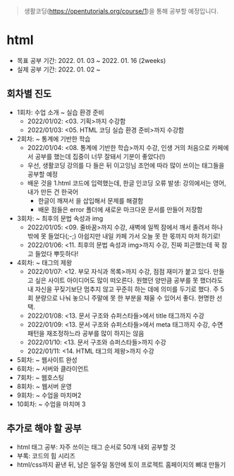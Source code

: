 > 생활코딩(https://opentutorials.org/course/1)을 통해 공부할 예정입니다.

# html

- 목표 공부 기간: 2022. 01. 03 ~ 2022. 01. 16 (2weeks)
- 실제 공부 기간: 2022. 01. 02 ~ 

## 회차별 진도
- 1회차: 수업 소개 ~ 실습 환경 준비
    - 2022/01/02: <03. 기획>까지 수강함
    - 2022/01/03: <05. HTML 코딩 실습 환경 준비>까지 수강함
- 2회차: ~ 통계에 기반한 학습
    - 2022/01/04: <08. 통계에 기반한 학습>까지 수강, 인생 거의 처음으로 카페에서 공부를 했는데 집중이 너무 잘돼서 기분이 좋았다(!)
    - 우선, 생활코딩 강의를 다 들은 뒤 이고잉님 조언에 따라 많이 쓰이는 태그들을 공부할 예정
    - 배운 것을 1.html 코드에 입력했는데, 한글 인코딩 오류 발생: 강의에서는 영어, 내가 만든 건 한국어
        - 한글이 깨져서 <meta charset="utf-8">을 삽입해서 문제를 해결함
        - 배운 점들은 error 폴더에 새로운 마크다운 문서를 만들어 저장함
- 3회차: ~ 최후의 문법 속성과 img
    - 2022/01/05: <09. 줄바꿈>까지 수강, 새벽에 일찍 잠에서 깨서 졸려서 하나 밖에 못 들었다(;-;) 아쉽지만 내일 카페 가서 오늘 못 한 몫까지 마저 하기로!
    - 2022/01/06: <11. 최후의 문법 속성과 img>까지 수강, 진짜 피곤했는데 꾹 참고 들었다 뿌듯하다!
- 4회차: ~ 태그의 제왕
    - 2022/01/07: <12. 부모 자식과 목록>까지 수강, 점점 재미가 붙고 있다. 만들고 싶은 사이트 아이디어도 많이 떠오른다. 원했던 양만큼 공부를 못 했더라도 내 자신을 꾸짖기보단 멈추지 않고 꾸준히 하는 데에 의미를 두기로 했다. 주 5회 분량으로 나눠 놓으니 주말에 못 한 부분을 채울 수 있어서 좋다. 현명한 선택.
    - 2022/01/08: <13. 문서 구조와 슈퍼스타들>에서 title 태그까지 수강
    - 2022/01/09: <13. 문서 구조와 슈퍼스타들>에서 meta 태그까지 수강, 수면 패턴을 재조정하느라 공부를 많이 하지는 않음
    - 2022/01/10: <13. 문서 구조와 슈퍼스타들>까지 수강
    - 2022/01/11: <14. HTML 태그의 제왕>까지 수강
- 5회차: ~ 웹사이트 완성
- 6회차: ~ 서버와 클라이언트
- 7회차: ~ 웹호스팅
- 8회차: ~ 웹서버 운영
- 9회차: ~ 수업을 마치며2
- 10회차: ~ 수업을 마치며 3

## 추가로 해야 할 공부
- html 태그 공부: 자주 쓰이는 태그 순서로 50개 내외 공부할 것
- 부록: 코드의 힘 시리즈
- html/css까지 끝낸 뒤, 남은 일주일 동안에 토이 프로젝트 홈페이지의 뼈대 만들기